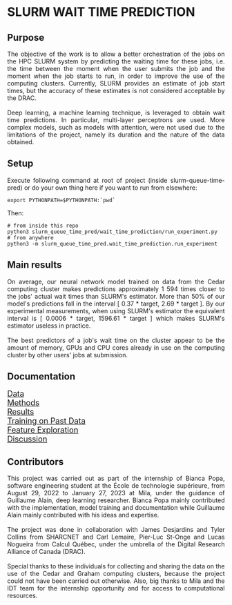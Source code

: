 # SLURM WAIT TIME PREDICTION

## Purpose

<div align="justify">The objective of the work is to allow a better orchestration of the jobs on the HPC SLURM system by predicting the waiting time for these jobs, i.e. the time between the moment when the user submits the job and the moment when the job starts to run, in order to improve the use of the computing clusters. Currently, SLURM provides an estimate of job start times, but the accuracy of these estimates is not considered acceptable by the DRAC. 
<br></br>
Deep learning, a machine learning technique, is leveraged to obtain wait time predictions. In particular, multi-layer perceptrons are used. More complex models, such as models with attention, were not used due to the limitations of the project, namely its duration and the nature of the data obtained.
</div>


## Setup

<div align="justify">Execute following command at root of project (inside slurm-queue-time-pred) or do your own thing here if you want to run from elsewhere:
</div>

```
export PYTHONPATH=$PYTHONPATH:`pwd`
```
Then:
```
# from inside this repo
python3 slurm_queue_time_pred/wait_time_prediction/run_experiment.py
# from anywhere
python3 -m slurm_queue_time_pred.wait_time_prediction.run_experiment 
```


## Main results

<div align="justify">On average, our neural network model trained on data from the Cedar computing cluster makes predictions 
approximately 1 594 times closer to the jobs' actual wait times than SLURM's estimator. More than 50% of our model's predictions
fall in the interval [ 0.37 * target, 2.69 * target ]. By our experimental measurements, when using SLURM's estimator the equivalent interval is [ 0.0006 * target, 1596.61 * target ] which makes SLURM's estimator useless in practice.
<br></br>
The best predictors of a job's wait time on the cluster appear to be the amount of memory, GPUs and CPU cores already in use on the computing cluster by other users' jobs at submission.
</div>

## Documentation

 <font size="4"><a href="docs/0_Data.md">Data</a><br>
<a href="docs/1_Methods.md">Methods</a><br>
<a href="docs/2_Results.md">Results</a><br>
<a href="docs/3_Train_on_past_data.md">Training on Past Data</a><br>
<a href="docs/4_Feature_exploration.md">Feature Exploration</a><br>
<a href="docs/5_Discussion.md">Discussion</a><br>
</font>


## Contributors

<div align="justify">This project was carried out as part of the internship of Bianca Popa, software engineering student at the École de technologie supérieure, from August 29, 2022 to January 27, 2023 at Mila, under the guidance of Guillaume Alain, deep learning researcher. Bianca Popa mainly contributed with the implementation, model training and documentation while Guillaume Alain mainly contributed with his ideas and expertise.
<br></br>
The project was done in collaboration with James Desjardins and Tyler Collins from SHARCNET and Carl Lemaire, Pier-Luc St-Onge and Lucas Nogueira from Calcul Québec, under the umbrella of the Digital Research Alliance of Canada (DRAC). 
<br></br>
Special thanks to these individuals for collecting and sharing the data on the use of the Cedar and Graham computing clusters, because the project could not have been carried out otherwise. Also, big thanks to Mila and the IDT team for the internship opportunity and for access to computational resources.
</div>
